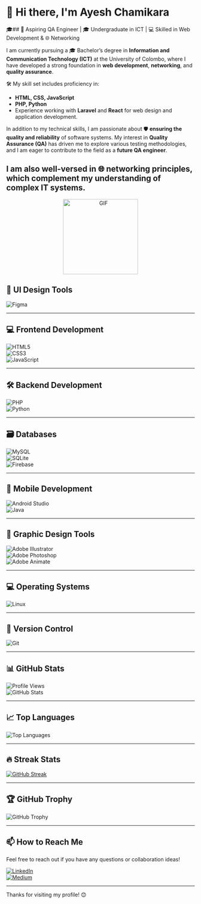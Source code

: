 # 👋 Hi there, I'm Ayesh Chamikara  

🎓## 🚀 Aspiring QA Engineer | 🎓 Undergraduate in ICT | 💻 Skilled in Web Development & 🌐 Networking

I am currently pursuing a 🎓 Bachelor’s degree in **Information and Communication Technology (ICT)** at the University of Colombo, where I have developed a strong foundation in **web development**, **networking**, and **quality assurance**.

🛠️ My skill set includes proficiency in:  
- **HTML, CSS, JavaScript**  
- **PHP, Python**  
- Experience working with **Laravel** and **React** for web design and application development.

In addition to my technical skills, I am passionate about 🛡️ **ensuring the quality and reliability** of software systems. My interest in **Quality Assurance (QA)** has driven me to explore various testing methodologies, and I am eager to contribute to the field as a **future QA engineer**. 

I am also well-versed in 🌐 **networking principles**, which complement my understanding of **complex IT systems**.
---

<p align="center">
  <img src="https://github.com/user-attachments/assets/d8035889-03c9-4cb4-b94b-c4da64873333" alt="GIF" width="200">
</p>



## 🎨 **UI Design Tools**  
![Figma](https://img.shields.io/badge/Figma-F24E1E?style=flat&logo=figma&logoColor=white)  

---

## 💻 **Frontend Development**  
![HTML5](https://img.shields.io/badge/HTML5-E34F26?style=flat&logo=html5&logoColor=white)  
![CSS3](https://img.shields.io/badge/CSS3-1572B6?style=flat&logo=css3&logoColor=white)  
![JavaScript](https://img.shields.io/badge/JavaScript-F7DF1E?style=flat&logo=javascript&logoColor=black)  

---

## 🛠️ **Backend Development**  
![PHP](https://img.shields.io/badge/PHP-777BB4?style=flat&logo=php&logoColor=white)  
![Python](https://img.shields.io/badge/Python-3776AB?style=flat&logo=python&logoColor=white)  

---

## 🗃️ **Databases**  
![MySQL](https://img.shields.io/badge/MySQL-4479A1?style=flat&logo=mysql&logoColor=white)  
![SQLite](https://img.shields.io/badge/SQLite-003B57?style=flat&logo=sqlite&logoColor=white)  
![Firebase](https://img.shields.io/badge/Firebase-FFCA28?style=flat&logo=firebase&logoColor=black)  

---

## 📱 **Mobile Development**  
![Android Studio](https://img.shields.io/badge/Android%20Studio-3DDC84?style=flat&logo=android-studio&logoColor=white)  
![Java](https://img.shields.io/badge/Java-007396?style=flat&logo=java&logoColor=white)  

---

## 🎨 **Graphic Design Tools**  
![Adobe Illustrator](https://img.shields.io/badge/Adobe%20Illustrator-FF9A00?style=flat&logo=adobe-illustrator&logoColor=black)  
![Adobe Photoshop](https://img.shields.io/badge/Adobe%20Photoshop-31A8FF?style=flat&logo=adobe-photoshop&logoColor=white)  
![Adobe Animate](https://img.shields.io/badge/Adobe%20Animate-FF6100?style=flat&logo=adobe-animate&logoColor=white)  

---

## 💻 **Operating Systems**  
![Linux](https://img.shields.io/badge/Linux-FCC624?style=flat&logo=linux&logoColor=black)  

---

## 🔗 **Version Control**  
![Git](https://img.shields.io/badge/Git-F05032?style=flat&logo=git&logoColor=white)  

---

## 📊 **GitHub Stats**  
![Profile Views](https://komarev.com/ghpvc/?username=AyeshChamikara&color=blue)  
![GitHub Stats](https://github-readme-stats.vercel.app/api?username=AyeshChamikara&show_icons=true&theme=radical)  

---

## 📈 **Top Languages**  
![Top Languages](https://github-readme-stats.vercel.app/api/top-langs/?username=AyeshChamikara&layout=compact&theme=radical)  

---

## 🔥 **Streak Stats**  
[![GitHub Streak](https://streak-stats.demolab.com?user=AyeshChamikara&theme=radical)](https://git.io/streak-stats)  

---

## 🏆 **GitHub Trophy**  
![GitHub Trophy](https://github-profile-trophy.vercel.app/?username=AyeshChamikara&theme=radical)  

---

## 📫 **How to Reach Me**  
Feel free to reach out if you have any questions or collaboration ideas!  

[![LinkedIn](https://img.shields.io/badge/LinkedIn-0A66C2?style=flat&logo=linkedin&logoColor=white)](https://linkedin.com/in/www.linkedin.com/in/ayesh-chamikara)  
[![Medium](https://img.shields.io/badge/Medium-12100E?style=flat&logo=medium&logoColor=white)](https://medium.com/@Ayeshchamikara)  


---

Thanks for visiting my profile! 😊  

